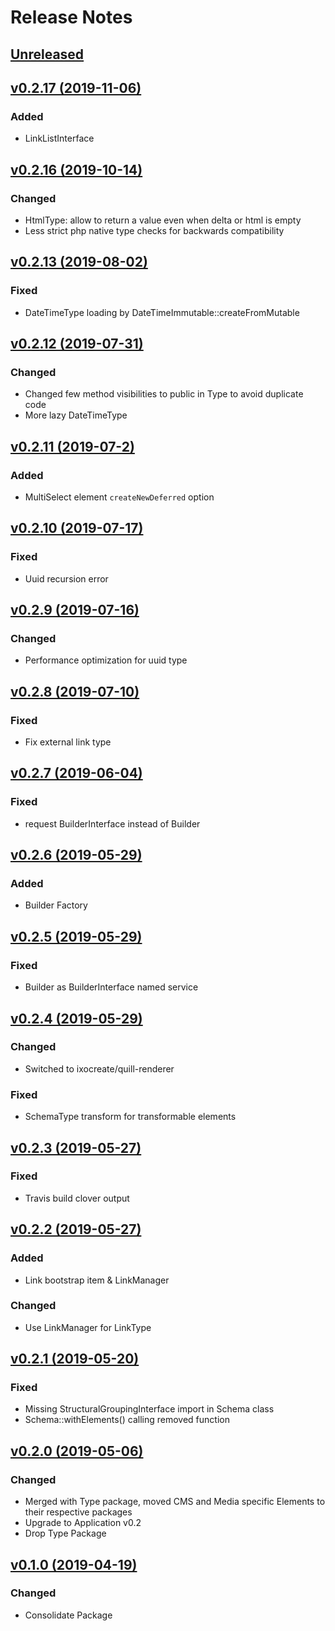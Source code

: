 # Release Notes

## [Unreleased](https://github.com/ixocreate/schema-package/compare/0.2.17...develop)

## [v0.2.17 (2019-11-06)](https://github.com/ixocreate/schema-package/compare/0.2.16...0.2.17)
### Added
- LinkListInterface

## [v0.2.16 (2019-10-14)](https://github.com/ixocreate/schema-package/compare/0.2.13...0.2.16)
### Changed
- HtmlType: allow to return a value even when delta or html is empty
- Less strict php native type checks for backwards compatibility

## [v0.2.13 (2019-08-02)](https://github.com/ixocreate/schema-package/compare/0.2.12...0.2.13)
### Fixed
- DateTimeType loading by DateTimeImmutable::createFromMutable

## [v0.2.12 (2019-07-31)](https://github.com/ixocreate/schema-package/compare/0.2.11...0.2.12)
### Changed
- Changed few method visibilities to public in Type to avoid duplicate code
- More lazy DateTimeType

## [v0.2.11 (2019-07-2)](https://github.com/ixocreate/schema-package/compare/0.2.10...0.2.11)
### Added
- MultiSelect element `createNewDeferred` option

## [v0.2.10 (2019-07-17)](https://github.com/ixocreate/schema-package/compare/0.2.9...0.2.10)
### Fixed
- Uuid recursion error

## [v0.2.9 (2019-07-16)](https://github.com/ixocreate/schema-package/compare/0.2.8...0.2.9)
### Changed
- Performance optimization for uuid type 

## [v0.2.8 (2019-07-10)](https://github.com/ixocreate/schema-package/compare/0.2.7...0.2.8)
### Fixed
- Fix external link type

## [v0.2.7 (2019-06-04)](https://github.com/ixocreate/schema-package/compare/0.2.6...0.2.7)
### Fixed
- request BuilderInterface instead of Builder

## [v0.2.6 (2019-05-29)](https://github.com/ixocreate/schema-package/compare/0.2.5...0.2.6)
### Added
- Builder Factory

## [v0.2.5 (2019-05-29)](https://github.com/ixocreate/schema-package/compare/0.2.4...0.2.5)
### Fixed
- Builder as BuilderInterface named service 

## [v0.2.4 (2019-05-29)](https://github.com/ixocreate/schema-package/compare/0.2.3...0.2.4)
### Changed
- Switched to ixocreate/quill-renderer
### Fixed
- SchemaType transform for transformable elements

## [v0.2.3 (2019-05-27)](https://github.com/ixocreate/schema-package/compare/0.2.2...0.2.3)
### Fixed
- Travis build clover output

## [v0.2.2 (2019-05-27)](https://github.com/ixocreate/schema-package/compare/0.2.1...0.2.2)
### Added
- Link bootstrap item & LinkManager 
### Changed
- Use LinkManager for LinkType

## [v0.2.1 (2019-05-20)](https://github.com/ixocreate/schema-package/compare/0.2.0...0.2.1)
### Fixed
- Missing StructuralGroupingInterface import in Schema class
- Schema::withElements() calling removed function

## [v0.2.0 (2019-05-06)](https://github.com/ixocreate/schema-package/compare/0.1.0...0.2.0)
### Changed
- Merged with Type package, moved CMS and Media specific Elements to their respective packages
- Upgrade to Application v0.2
- Drop Type Package

## [v0.1.0 (2019-04-19)](https://github.com/ixocreate/schema-package/compare/master...0.1.0)
### Changed
- Consolidate Package
